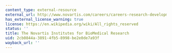 ```yaml
---
content_type: external-resource
external_url: http://www.novartis.com/careers/careers-research-development/novartis-institutes-biomedical-research.shtml
has_external_license_warning: true
license: https://en.wikipedia.org/wiki/All_rights_reserved
status: ''
title: The Novartis Institutes for BioMedical Research
uid: 2cb0844a-3891-4fb5-8998-be2e0de7a93f
wayback_url: ''
---
```

